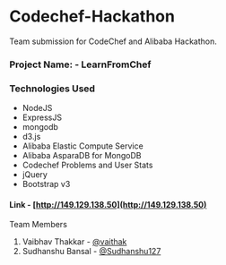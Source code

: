 # Codechef-Hackathon
Team submission for CodeChef and Alibaba Hackathon.  

### Project Name: - LearnFromChef

### Technologies Used
  * NodeJS
  * ExpressJS
  * mongodb
  * d3.js
  * Alibaba Elastic Compute Service
  * Alibaba AsparaDB for MongoDB
  * Codechef Problems and User Stats
  * jQuery
  * Bootstrap v3
  
#### Link - [http://149.129.138.50](http://149.129.138.50)  

Team Members
1) Vaibhav Thakkar - [@vaithak](https://github.com/vaithak)  
2) Sudhanshu Bansal - [@Sudhanshu127](https://github.com/Sudhanshu127)  

